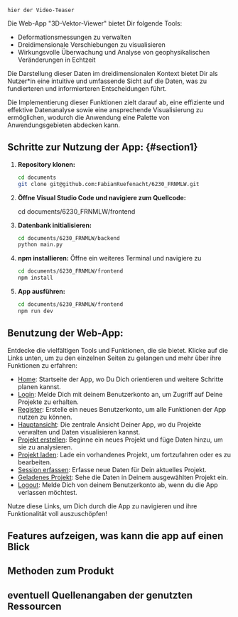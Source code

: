 ```
hier der Video-Teaser
```

Die Web-App "3D-Vektor-Viewer" bietet Dir folgende Tools:

- Deformationsmessungen zu verwalten
- Dreidimensionale Verschiebungen zu visualisieren
- Wirkungsvolle Überwachung und Analyse von geophysikalischen Veränderungen in Echtzeit

Die Darstellung dieser Daten im dreidimensionalen Kontext bietet Dir als Nutzer\*in eine intuitive und umfassende Sicht auf die Daten, was zu fundierteren und informierteren Entscheidungen führt.

Die Implementierung dieser Funktionen zielt darauf ab, eine effiziente und effektive Datenanalyse sowie eine ansprechende Visualisierung zu ermöglichen, wodurch die Anwendung eine Palette von Anwendungsgebieten abdecken kann.

## Schritte zur Nutzung der App: {#section1}

1. **Repository klonen:**

   ```bash
   cd documents
   git clone git@github.com:FabianRuefenacht/6230_FRNMLW.git
   ```

2. **Öffne Visual Studio Code und navigiere zum Quellcode:**

   cd documents/6230_FRNMLW/frontend

3. **Datenbank initialisieren:**

   ```bash
   cd documents/6230_FRNMLW/backend
   python main.py
   ```

4. **npm installieren:**
   Öffne ein weiteres Terminal und navigiere zu

   ```bash
   cd documents/6230_FRNMLW/frontend
   npm install
   ```

5. **App ausführen:**

   ```bash
   cd documents/6230_FRNMLW/frontend
   npm run dev
   ```

## Benutzung der Web-App:

Entdecke die vielfältigen Tools und Funktionen, die sie bietet. Klicke auf die Links unten, um zu den einzelnen Seiten zu gelangen und mehr über ihre Funktionen zu erfahren:

- [Home](home.html): Startseite der App, wo Du Dich orientieren und weitere Schritte planen kannst.
- [Login](login.html): Melde Dich mit deinem Benutzerkonto an, um Zugriff auf Deine Projekte zu erhalten.
- [Register](register.html): Erstelle ein neues Benutzerkonto, um alle Funktionen der App nutzen zu können.
- [Hauptansicht](main_view.html): Die zentrale Ansicht Deiner App, wo du Projekte verwalten und Daten visualisieren kannst.
- [Projekt erstellen](create_project.html): Beginne ein neues Projekt und füge Daten hinzu, um sie zu analysieren.
- [Projekt laden](load_project.html): Lade ein vorhandenes Projekt, um fortzufahren oder es zu bearbeiten.
- [Session erfassen](capture_session.html): Erfasse neue Daten für Dein aktuelles Projekt.
- [Geladenes Projekt](current_project.html): Sehe die Daten in Deinem ausgewählten Projekt ein.
- [Logout](logout.html): Melde Dich von deinem Benutzerkonto ab, wenn du die App verlassen möchtest.

Nutze diese Links, um Dich durch die App zu navigieren und ihre Funktionalität voll auszuschöpfen!

## Features aufzeigen, was kann die app auf einen Blick

## Methoden zum Produkt

## eventuell Quellenangaben der genutzten Ressourcen
